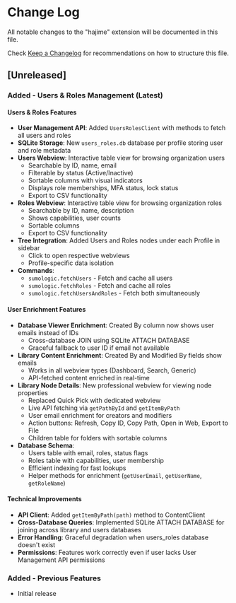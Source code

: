 # Change Log

All notable changes to the "hajime" extension will be documented in this file.

Check [Keep a Changelog](http://keepachangelog.com/) for recommendations on how to structure this file.

## [Unreleased]

### Added - Users & Roles Management (Latest)

#### Users & Roles Features
- **User Management API**: Added `UsersRolesClient` with methods to fetch all users and roles
- **SQLite Storage**: New `users_roles.db` database per profile storing user and role metadata
- **Users Webview**: Interactive table view for browsing organization users
  - Searchable by ID, name, email
  - Filterable by status (Active/Inactive)
  - Sortable columns with visual indicators
  - Displays role memberships, MFA status, lock status
  - Export to CSV functionality
- **Roles Webview**: Interactive table view for browsing organization roles
  - Searchable by ID, name, description
  - Shows capabilities, user counts
  - Sortable columns
  - Export to CSV functionality
- **Tree Integration**: Added Users and Roles nodes under each Profile in sidebar
  - Click to open respective webviews
  - Profile-specific data isolation
- **Commands**:
  - `sumologic.fetchUsers` - Fetch and cache all users
  - `sumologic.fetchRoles` - Fetch and cache all roles
  - `sumologic.fetchUsersAndRoles` - Fetch both simultaneously

#### User Enrichment Features
- **Database Viewer Enrichment**: Created By column now shows user emails instead of IDs
  - Cross-database JOIN using SQLite ATTACH DATABASE
  - Graceful fallback to user ID if email not available
- **Library Content Enrichment**: Created By and Modified By fields show emails
  - Works in all webview types (Dashboard, Search, Generic)
  - API-fetched content enriched in real-time
- **Library Node Details**: New professional webview for viewing node properties
  - Replaced Quick Pick with dedicated webview
  - Live API fetching via `getPathById` and `getItemByPath`
  - User email enrichment for creators and modifiers
  - Action buttons: Refresh, Copy ID, Copy Path, Open in Web, Export to File
  - Children table for folders with sortable columns
- **Database Schema**:
  - Users table with email, roles, status flags
  - Roles table with capabilities, user membership
  - Efficient indexing for fast lookups
  - Helper methods for enrichment (`getUserEmail`, `getUserName`, `getRoleName`)

#### Technical Improvements
- **API Client**: Added `getItemByPath(path)` method to ContentClient
- **Cross-Database Queries**: Implemented SQLite ATTACH DATABASE for joining across library and users databases
- **Error Handling**: Graceful degradation when users_roles database doesn't exist
- **Permissions**: Features work correctly even if user lacks User Management API permissions

### Added - Previous Features

- Initial release
